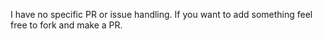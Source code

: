 I have no specific PR or issue handling. If you want to add something feel free to fork and make a PR.
